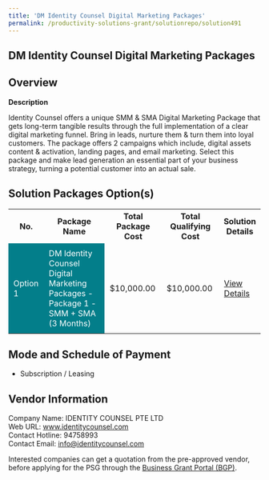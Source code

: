 ```yaml
---
title: 'DM Identity Counsel Digital Marketing Packages'
permalink: /productivity-solutions-grant/solutionrepo/solution491
---
```


## DM Identity Counsel Digital Marketing Packages

## Overview

**Description**

Identity Counsel offers a unique SMM & SMA Digital Marketing Package that gets long-term tangible results through the full implementation of a clear digital marketing funnel. Bring in leads, nurture them & turn them into loyal customers. The package offers 2 campaigns which include, digital assets content & activation,  landing pages, and email marketing. Select this package and make lead generation an essential part of your business strategy, turning a potential customer into an actual sale.

## Solution Packages Option(s)

<table>
<tr>
<th><b>No.</b></th>
<th><b>Package Name</b></th>
<th><b>Total Package Cost</b></th>
<th><b>Total Qualifying Cost</b></th>
<th><b>Solution Details</b></th>
</tr>
<tr>
<td style='padding: 10px; background-color: #037E8A; color: #FFFFFF;'>Option 1</td>
<td style='padding: 10px; background-color: #037E8A; color: #FFFFFF;'>DM Identity Counsel Digital Marketing Packages - Package 1 - SMM + SMA (3 Months)</td>
<td style='padding: 10px;'>$10,000.00</td>
<td style='padding: 10px;'>$10,000.00</td>
<td style='padding: 10px;'><a href='/images/psg/IDENTITY_Desensitised_Annex_3.pdf' target='_blank'>View Details</a></td>
</tr>
</table>

## Mode and Schedule of Payment

 - Subscription / Leasing

## Vendor Information

 Company Name: IDENTITY COUNSEL PTE LTD<br>Web URL: www.identitycounsel.com <br>Contact Hotline: 94758993 <br>Contact Email: info@identitycounsel.com <br>

Interested companies can get a quotation from the pre-approved vendor, before applying for the PSG through the <a href='https://www.businessgrants.gov.sg/' target='_blank' rel='noopener'>Business Grant Portal (BGP)</a>.

<script src="/jquery/resize-tables.js"></script>
